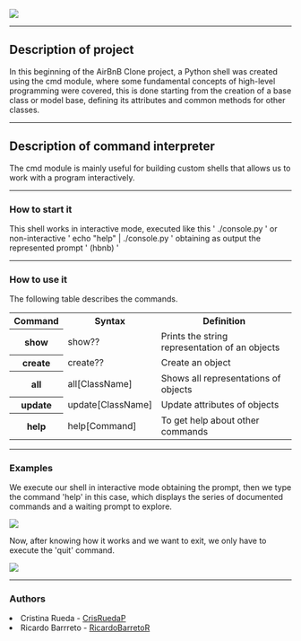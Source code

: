 <img src="https://user-images.githubusercontent.com/55164863/86206204-72adb600-bb31-11ea-9fcc-17bba51c3fa9.jpg" /><hr/>

<h2>Description of project</h2>
<p>In this beginning of the AirBnB Clone project, a Python shell was created using the cmd module, where some fundamental concepts of high-level programming were covered, this is done starting from the creation of a base class or model base, defining its attributes and common methods for other classes.</p>
<hr/>
<h2>Description of command interpreter</h2>
<p>The cmd module is mainly useful for building custom shells that allows us to work with a program interactively.</p>
<hr/>
<h3>How to start it</h3>
<p>This shell works in interactive mode, executed like this  ' ./console.py '  or non-interactive   ' echo "help" | ./console.py '  obtaining as output the represented prompt  ' (hbnb)  '</p>
<hr/>
<h3>How to use it</h3>
<p>The following table describes the commands.</p>
<table class="egt">
    <tr>
        <th scope="row">Command</th>
        <th>Syntax</th>
        <th>Definition</th>
    </tr>
    <tr>
        <th>show</th>
        <td>show??</td>
        <td> Prints the string representation of an objects</td>
    </tr>
    <tr>
        <th>create</th>
        <td>create??</td>
        <td>Create an object</td>
    </tr>
    <tr>
        <th>all</th>
        <td>all[ClassName]</td>
        <td>Shows all representations of objects</td>
    </tr>
    <tr>
        <th>update</th>
        <td>update[ClassName]</td>
        <td>Update attributes of objects</td>
    </tr>
    <tr>
        <th>help</th>
        <td>help[Command]</td>
        <td>To get help about other commands</td>
    </tr>
</table><hr/>        
<h3>Examples</h3>
<p>We execute our shell in interactive mode obtaining the prompt, then we type the command 'help' in this case, which displays the series of documented commands and a waiting prompt to explore.</p>
<img src="https://user-images.githubusercontent.com/55164863/86246985-78c38700-bb71-11ea-81e2-04608b689ad6.PNG "  />
<p>Now, after knowing how it works and we want to exit, we only have to execute the 'quit' command.</p>
<img src="https://user-images.githubusercontent.com/55164863/86248379-7104e200-bb73-11ea-90ef-a28e097d0628.PNG "  /><hr/>
<h3>Authors</h3>
<li> Cristina Rueda - <a href="https://github.com/CrisRuedaP">CrisRuedaP</a></li>
<li> Ricardo Barrreto - <a href="https://github.com/RicardoBarretoR">RicardoBarretoR</a></li>
